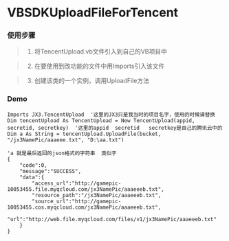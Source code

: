 # VBSDKUploadFileForTencent

### 使用步骤
>1. 将TencentUpload.vb文件引入到自己的VB项目中

>2. 在要使用到改功能的文件中用Imports引入该文件

>3. 创建该类的一个实例，调用UploadFile方法

### Demo
```
Imports JX3.TencentUpload  '这里的JX3只是我当时的项目名字，使用的时候请替换
Dim tencentUpload As TencentUpload = New TencentUpload(appid, secretid, secretkey)  '这里的appid  secretid   secretkey是自己的腾讯云中的
Dim a As String = tencentUpload.UploadFile(bucket, "/jx3NamePic/aaaeee.txt", "D:\aa.txt")

'a 就是最后返回的json格式的字符串  类似于
{    
    "code":0,
    "message":"SUCCESS",
    "data":{
        "access_url":"http://gamepic-10053455.file.myqcloud.com/jx3NamePic/aaaeeeb.txt",
        "resource_path":"/jx3NamePic/aaaeeeb.txt",
        "source_url":"http://gamepic-10053455.cos.myqcloud.com/jx3NamePic/aaaeeeb.txt",
        "url":"http://web.file.myqcloud.com/files/v1/jx3NamePic/aaaeeeb.txt"
    }
}
```

